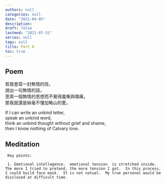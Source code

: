 ```yaml
---
authors: null
categories: null
date: "2021-04-05"
description: 
draft: false
lastmod: "2021-07-31"
series: null
tags: null
title: Part 6
toc: true
---
```


  

<!--more-->

## Poem
若我會寫一封無情的信，  
說出一句無情的話，  
思索一個無情的思想而不覺得羞慚與傷痛，  
那我就還是絲毫不懂加略山的愛。

If I can write an unkind letter,   
speak an unkind word,   
think an unkind thought without grief and shame,   
then I know nothing of Calvary love.  

## Meditation
     Key points: 
 
     1. Emotional intellegence.  emotional tension  is stretched inside.  The more I tried to pretend, the more tension I got.  In this process, I could build face mask.  It is not natual.  My true personal would be disclosed at difficult time.   